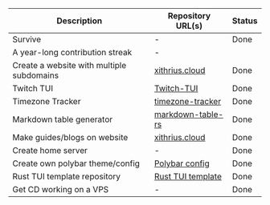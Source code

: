[xithrius-cloud]: https://github.com/Xithrius/xithrius.cloud
[twitch-tui]: https://github.com/Xithrius/twitch-tui
[timezone-tracker]: https://github.com/Xithrius/timezone-tracker
[markdown-table-rs]: https://github.com/Xithrius/markdown-table-rs
[polybar]: https://github.com/Xithrius/dotfiles/tree/main/.config/polybar
[rust-tui-template]: https://github.com/Xithrius/rust-tui-project-template

| Description                               | Repository URL(s)                      | Status |
| ----------------------------------------- | -------------------------------------- | ------ |
| Survive                                   | -                                      | Done   |
| A year-long contribution streak           | -                                      |        |
| Create a website with multiple subdomains | [xithrius.cloud][xithrius-cloud]       | Done   |
| Twitch TUI                                | [Twitch-TUI][twitch-tui]               | Done   |
| Timezone Tracker                          | [timezone-tracker][timezone-tracker]   | Done   |
| Markdown table generator                  | [markdown-table-rs][markdown-table-rs] | Done   |
| Make guides/blogs on website              | [xithrius.cloud][xithrius-cloud]       | Done   |
| Create home server                        | -                                      | Done   |
| Create own polybar theme/config           | [Polybar config][polybar]              | Done   |
| Rust TUI template repository              | [Rust TUI template][rust-tui-template] | Done   |
| Get CD working on a VPS                   | -                                      | Done   |
